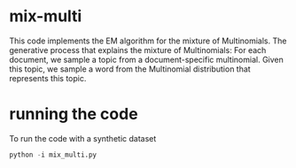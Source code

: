 mix-multi
=========

This code implements the EM algorithm for the mixture of Multinomials. 
The generative process that explains the mixture of Multinomials: 
For each document, we sample a topic from a document-specific multinomial. 
Given this topic, we sample a word from the Multinomial distribution 
that represents this topic. 

running the code 
=================

To run the code with a synthetic dataset
``` python
python -i mix_multi.py
```

